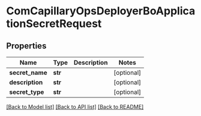 # ComCapillaryOpsDeployerBoApplicationSecretRequest

## Properties
Name | Type | Description | Notes
------------ | ------------- | ------------- | -------------
**secret_name** | **str** |  | [optional] 
**description** | **str** |  | [optional] 
**secret_type** | **str** |  | [optional] 

[[Back to Model list]](../README.md#documentation-for-models) [[Back to API list]](../README.md#documentation-for-api-endpoints) [[Back to README]](../README.md)

